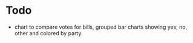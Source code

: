 # Todo

* chart to compare votes for bills, grouped bar charts showing yes, no, other and colored by party. 
